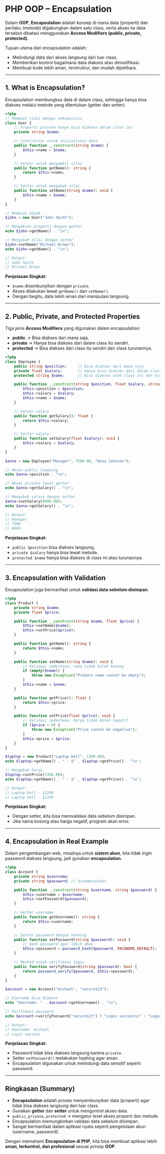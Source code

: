 # PHP OOP – Encapsulation

Dalam **OOP**, **Encapsulation** adalah konsep di mana data (properti) dan perilaku (metode) digabungkan dalam satu class, serta akses ke data tersebut dibatasi menggunakan **Access Modifiers (public, private, protected)**.

Tujuan utama dari encapsulation adalah:

- Melindungi data dari akses langsung dari luar class.
- Memberikan kontrol bagaimana data diakses atau dimodifikasi.
- Membuat kode lebih aman, terstruktur, dan mudah dipelihara.

---

## 1. What is Encapsulation?

Encapsulation membungkus data di dalam class, sehingga hanya bisa diakses melalui metode yang ditentukan (getter dan setter).

```php
<?php
// Membuat class dengan enkapsulasi
class User {
    // Properti private hanya bisa diakses dalam class ini
    private string $name;

    // Constructor untuk inisialisasi data
    public function __construct(string $name) {
        $this->name = $name;
    }

    // Getter untuk mengambil nilai
    public function getName(): string {
        return $this->name;
    }

    // Setter untuk mengubah nilai
    public function setName(string $name): void {
        $this->name = $name;
    }
}

// Membuat objek
$john = new User("John Smith");

// Mengakses properti dengan getter
echo $john->getName() . "\n";

// Mengubah nilai dengan setter
$john->setName("Michael Brown");
echo $john->getName() . "\n";

// Output:
// John Smith
// Michael Brown
```

**Penjelasan Singkat:**

- `$name` disembunyikan dengan `private`.
- Akses dilakukan lewat `getName()` dan `setName()`.
- Dengan begitu, data lebih aman dari manipulasi langsung.

---

## 2. Public, Private, and Protected Properties

Tiga jenis **Access Modifiers** yang digunakan dalam encapsulation:

- **public** → Bisa diakses dari mana saja.
- **private** → Hanya bisa diakses dari dalam class itu sendiri.
- **protected** → Bisa diakses dari class itu sendiri dan class turunannya.

```php
<?php
class Employee {
    public string $position;     // Bisa diakses dari mana saja
    private float $salary;       // Hanya bisa diakses dari dalam class
    protected string $name;      // Bisa diakses oleh class ini dan turunannya

    public function __construct(string $position, float $salary, string $name) {
        $this->position = $position;
        $this->salary = $salary;
        $this->name = $name;
    }

    // Getter salary
    public function getSalary(): float {
        return $this->salary;
    }

    // Setter salary
    public function setSalary(float $salary): void {
        $this->salary = $salary;
    }
}

$anna = new Employee("Manager", 7500.00, "Anna Johnson");

// Akses public langsung
echo $anna->position . "\n";

// Akses private lewat getter
echo $anna->getSalary() . "\n";

// Mengubah salary dengan setter
$anna->setSalary(8000.00);
echo $anna->getSalary() . "\n";

// Output:
// Manager
// 7500
// 8000
```

**Penjelasan Singkat:**

- `public $position` bisa diakses langsung.
- `private $salary` hanya bisa lewat metode.
- `protected $name` hanya bisa diakses di class ini atau turunannya.

---

## 3. Encapsulation with Validation

Encapsulation juga bermanfaat untuk **validasi data sebelum disimpan**.

```php
<?php
class Product {
    private string $name;
    private float $price;

    public function __construct(string $name, float $price) {
        $this->setName($name);
        $this->setPrice($price);
    }

    public function getName(): string {
        return $this->name;
    }

    public function setName(string $name): void {
        // Validasi sederhana: nama tidak boleh kosong
        if (empty($name)) {
            throw new Exception("Product name cannot be empty");
        }
        $this->name = $name;
    }

    public function getPrice(): float {
        return $this->price;
    }

    public function setPrice(float $price): void {
        // Validasi sederhana: harga tidak boleh negatif
        if ($price < 0) {
            throw new Exception("Price cannot be negative");
        }
        $this->price = $price;
    }
}

$laptop = new Product("Laptop Dell", 1200.00);
echo $laptop->getName() . " - $" . $laptop->getPrice() . "\n";

// Mengubah harga
$laptop->setPrice(1350.00);
echo $laptop->getName() . " - $" . $laptop->getPrice() . "\n";

// Output:
// Laptop Dell - $1200
// Laptop Dell - $1350
```

**Penjelasan Singkat:**

- Dengan setter, kita bisa memvalidasi data sebelum disimpan.
- Jika nama kosong atau harga negatif, program akan error.

---

## 4. Encapsulation in Real Example

Dalam pengembangan web, misalnya untuk **sistem akun**, kita tidak ingin password diakses langsung, jadi gunakan **encapsulation**.

```php
<?php
class Account {
    private string $username;
    private string $password; // disembunyikan

    public function __construct(string $username, string $password) {
        $this->username = $username;
        $this->setPassword($password);
    }

    // Getter username
    public function getUsername(): string {
        return $this->username;
    }

    // Setter password dengan hashing
    public function setPassword(string $password): void {
        // Hash password agar lebih aman
        $this->password = password_hash($password, PASSWORD_DEFAULT);
    }

    // Method untuk verifikasi login
    public function verifyPassword(string $password): bool {
        return password_verify($password, $this->password);
    }
}

$account = new Account("michael", "secure123");

// Username bisa diakses
echo "Username: " . $account->getUsername() . "\n";

// Verifikasi password
echo $account->verifyPassword("secure123") ? "Login success\n" : "Login failed\n";

// Output:
// Username: michael
// Login success
```

**Penjelasan Singkat:**

- Password tidak bisa diakses langsung karena `private`.
- Setter `setPassword()` melakukan hashing agar aman.
- Encapsulation digunakan untuk melindungi data sensitif seperti password.

---

## Ringkasan (Summary)

- **Encapsulation** adalah proses menyembunyikan data (properti) agar tidak bisa diakses langsung dari luar class.
- Gunakan **getter** dan **setter** untuk mengontrol akses data.
- `public`, `private`, `protected` → mengatur level akses properti dan metode.
- Encapsulation memungkinkan validasi data sebelum disimpan.
- Sangat bermanfaat dalam aplikasi nyata seperti pengelolaan akun (username, password).

Dengan memahami **Encapsulation di PHP**, kita bisa membuat aplikasi lebih **aman, terkontrol, dan profesional** sesuai prinsip **OOP**.

